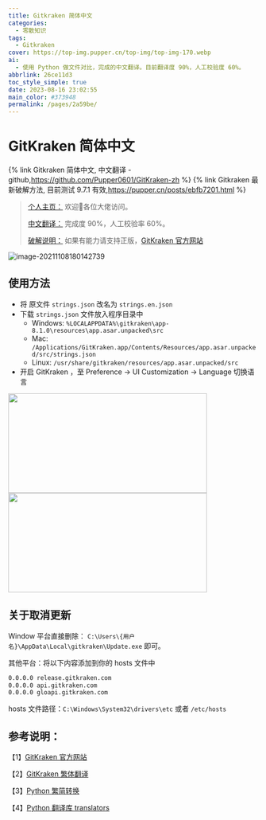 ```yaml
---
title: Gitkraken 简体中文
categories: 
  - 零散知识
tags: 
  - Gitkraken
cover: https://top-img.pupper.cn/top-img/top-img-170.webp
ai: 
  - 使用 Python 做文件对比，完成的中文翻译。目前翻译度 90%，人工校验度 60%。
abbrlink: 26ce11d3
toc_style_simple: true
date: 2023-08-16 23:02:55
main_color: #373948
permalink: /pages/2a59be/
---
```


# GitKraken 简体中文

{% link Gitkraken 简体中文, 中文翻译 - github,https://github.com/Pupper0601/GitKraken-zh %}
{% link Gitkraken 最新破解方法, 目前测试 9.7.1 有效,https://pupper.cn/posts/ebfb7201.html %}

> [个人主页：](https://pupper.cn) 欢迎👏各位大佬访问。
> 
> [中文翻译：](https://pupper.cn/posts/26ce11d3.html) 完成度 90%，人工校验率 60%。
> 
> [破解说明：](https://pupper.cn/posts/ebfb7201.html) 如果有能力请支持正版，[GitKraken 官方网站](https://www.gitkraken.com/) 

![image-20211108180142739](https://img.pupper.cn/img/iShot_2023-08-17_17.30.28.png)

## 使用方法

-   将 原文件 `strings.json` 改名为 `strings.en.json`
-   下载 `strings.json` 文件放入程序目录中
    -   Windows: `%LOCALAPPDATA%\gitkraken\app-8.1.0\resources\app.asar.unpacked\src`
    -   Mac: `/Applications/GitKraken.app/Contents/Resources/app.asar.unpacked/src/strings.json`
    -   Linux: `/usr/share/gitkraken/resources/app.asar.unpacked/src`
-   开启 GitKraken ，至 Preference -> UI Customization -> Language 切换语言
  
<img src="https://img.pupper.cn/img/iShot_2023-08-17_11.23.26.png" width="400" height="200">
<img src="https://img.pupper.cn/img/iShot_2023-08-17_17.30.52.png" width="400" height="200">

## 关于取消更新
Window 平台直接删除： `C:\Users\{用户名}\AppData\Local\gitkraken\Update.exe` 即可。

其他平台：将以下内容添加到你的 hosts 文件中
```sh
0.0.0.0 release.gitkraken.com
0.0.0.0 api.gitkraken.com
0.0.0.0 gloapi.gitkraken.com
```
hosts 文件路径：`C:\Windows\System32\drivers\etc`  或者  `/etc/hosts`

## 参考说明：
【1】[GitKraken 官方网站](https://www.gitkraken.com/) 

【2】[GitKraken 繁体翻译](https://github.com/rogeraabbccdd/GitKraken-zh-tw) 

【3】[Python 繁简转换](https://github.com/gumblex/zhconv) 

【4】[Python 翻译库 translators](https://github.com/UlionTse/translators#supported-translation-services)
